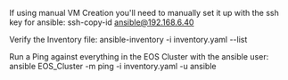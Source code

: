 If using manual VM Creation you'll need to manually set it up with the ssh key for ansible:
ssh-copy-id ansible@192.168.6.40


Verify the Inventory file:
ansible-inventory -i inventory.yaml --list

Run a Ping against everything in the EOS Cluster with the ansible user:
ansible EOS_Cluster -m ping -i inventory.yaml -u ansible